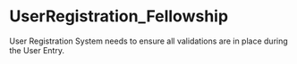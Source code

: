 # UserRegistration_Fellowship
User Registration System needs to ensure all validations  are in place during the User Entry.
